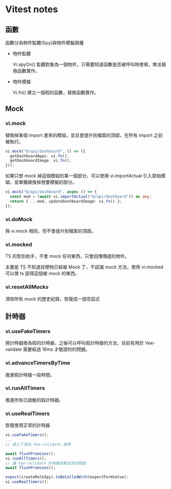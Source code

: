 # Vitest notes

## 函數

函數分為物件監聽(Spy)與物件模擬兩種

- 物件監聽

  Vi.spyOn() 監聽對象為一個物件，只需要知道函數是否被呼叫時使用，無法替換函數實作。

- 物件模擬

  Vi.fn() 建立一個假的函數，替換函數實作。

## Mock

### vi.mock

替換掉某個 import 進來的模組，並且會提升到檔案的頂部，在所有 import 之前被執行。

```ts
vi.mock("@/api/dashboard", () => ({
  getDashboardApps: vi.fn(),
  getDashboardImage: vi.fn(),
}));
```

如果只想 mock 掉這個模組的某一個部分，可以使用 vi.importActual 引入原始模組，並單獨替換掉想要模擬的部分。

```ts
vi.mock("@/api/dashboard", async () => {
  const mod = (await vi.importActual("@/api/dashboard")) as any;
  return { ...mod, updateDashboardImage: vi.fn() };
});
```

### vi.doMock

與 vi.mock 相同，但不會提升到檔案的頂部。

### vi.mocked

TS 的型別助手，不會 mock 任何東西，只會回傳傳遞的物件。

主要是 TS 不知道目標物已經被 Mock 了，不認識 mock 方法，使用 vi.mocked 可以使 ts 認得這個被 mock 的東西。

### vi.resetAllMocks

清除所有 mock 的歷史紀錄，恢復成一個空函式

## 計時器

### vi.useFakeTimers

將計時器換為假的計時器，之後可以呼叫假計時器的方法，目前有用於 Vee-validate 需要經過 16ms 才驗證的的問題。

### vi.advanceTimersByTime

推進假計時器一段時間。

### vi.runAllTimers

推進所有已啟動的假計時器。

### vi.useRealTimers

恢復使用正常的計時器

```ts
vi.useFakeTimers();
...
// 填入了某些 Vee-validate 表單

await flushPromises();
vi.runAllTimers();
// 讓 Vee-validate 計時器啟動並完成驗證
await flushPromises();

expect(createRoleSpy).toBeCalledWith(expectFormValue);
vi.useRealTimers();
```
